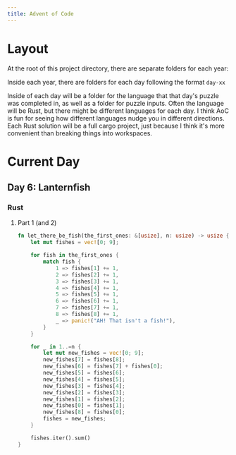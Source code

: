 ```yaml
---
title: Advent of Code
---
```


# Layout

At the root of this project directory, there are separate folders for
each year:

Inside each year, there are folders for each day following the format
`day-xx`

Inside of each day will be a folder for the language that that day's
puzzle was completed in, as well as a folder for puzzle inputs. Often
the language will be Rust, but there might be different languages for
each day. I think AoC is fun for seeing how different languages nudge
you in different directions. Each Rust solution will be a full cargo
project, just because I think it's more convenient than breaking things
into workspaces.

# Current Day

## Day 6: Lanternfish

### Rust

1.  Part 1 (and 2)

    ``` rust
    fn let_there_be_fish(the_first_ones: &[usize], n: usize) -> usize {
        let mut fishes = vec![0; 9];

        for fish in the_first_ones {
            match fish {
                1 => fishes[1] += 1,
                2 => fishes[2] += 1,
                3 => fishes[3] += 1,
                4 => fishes[4] += 1,
                5 => fishes[5] += 1,
                6 => fishes[6] += 1,
                7 => fishes[7] += 1,
                8 => fishes[8] += 1,
                _ => panic!("AH! That isn't a fish!"),
            }
        }

        for _ in 1..=n {
            let mut new_fishes = vec![0; 9];
            new_fishes[7] = fishes[8];
            new_fishes[6] = fishes[7] + fishes[0];
            new_fishes[5] = fishes[6];
            new_fishes[4] = fishes[5];
            new_fishes[3] = fishes[4];
            new_fishes[2] = fishes[3];
            new_fishes[1] = fishes[2];
            new_fishes[0] = fishes[1];
            new_fishes[8] = fishes[0];
            fishes = new_fishes;
        }

        fishes.iter().sum()
    }
    ```

